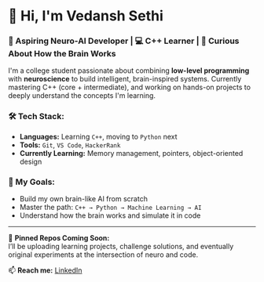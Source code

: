 # 👋 Hi, I'm Vedansh Sethi

### 🧠 Aspiring Neuro-AI Developer | 💻 C++ Learner | 🧬 Curious About How the Brain Works

I'm a college student passionate about combining **low-level programming** with **neuroscience** to build intelligent, brain-inspired systems. Currently mastering C++ (core + intermediate), and working on hands-on projects to deeply understand the concepts I'm learning.

### 🛠️ Tech Stack:
- **Languages:** Learning `C++`, moving to `Python` next
- **Tools:** `Git`, `VS Code`, `HackerRank`
- **Currently Learning:** Memory management, pointers, object-oriented design

### 🚀 My Goals:
- Build my own brain-like AI from scratch
- Master the path: `C++ → Python → Machine Learning → AI`
- Understand how the brain works and simulate it in code

---

📌 **Pinned Repos Coming Soon:**  
I’ll be uploading learning projects, challenge solutions, and eventually original experiments at the intersection of neuro and code.

📫 **Reach me:** [LinkedIn](https://www.linkedin.com/in/vedansh-sethi-950841367)


